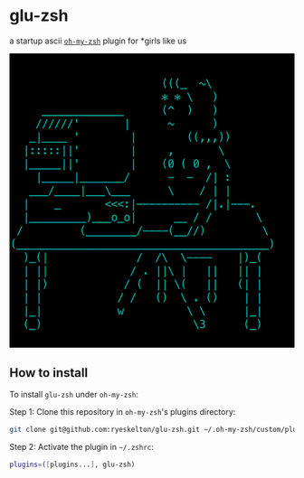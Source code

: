 glu-zsh
============================

a startup ascii [`oh-my-zsh`](https://github.com/robbyrussell/oh-my-zsh) plugin for *girls like us

![Screenshot](images/preview.png)

How to install
--------------

To install `glu-zsh` under `oh-my-zsh`:

Step 1: Clone this repository in `oh-my-zsh`'s plugins directory:

```bash
git clone git@github.com:ryeskelton/glu-zsh.git ~/.oh-my-zsh/custom/plugins/glu-zsh
```

Step 2: Activate the plugin in `~/.zshrc`:

```bash
plugins=([plugins...], glu-zsh)
